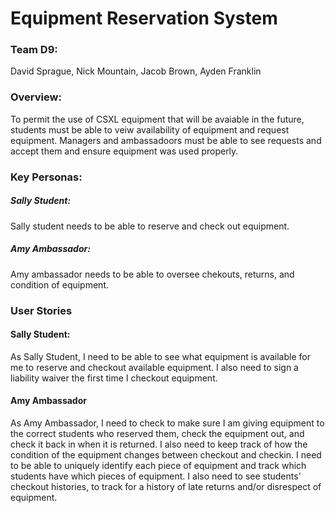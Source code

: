 # Equipment Reservation System

### Team D9:

David Sprague, Nick Mountain, Jacob Brown, Ayden Franklin

### Overview:

To permit the use of CSXL equipment that will be avaiable in the future, students must be able to veiw availability of equipment and request equipment. Managers and ambassadoors must be able to see requests and accept them and ensure equipment was used properly.

### Key Personas:

##### Sally Student:

Sally student needs to be able to reserve and check out equipment.

##### Amy Ambassador:

Amy ambassador needs to be able to oversee chekouts, returns, and condition of equipment.

### User Stories

#### Sally Student:

As Sally Student, I need to be able to see what equipment is available for me to reserve and checkout available equipment. I also need to sign a liability waiver the first time I checkout equipment.

#### Amy Ambassador

As Amy Ambassador, I need to check to make sure I am giving equipment to the correct students who reserved them, check the equipment out, and check it back in when it is returned. I also need to keep track of how the condition of the equipment changes between checkout and checkin. I need to be able to uniquely identify each piece of equipment and track which students have which pieces of equipment. I also need to see students' checkout histories, to track for a history of late returns and/or disrespect of equipment.
